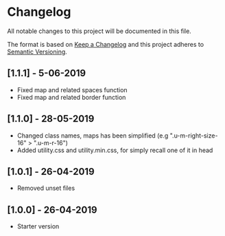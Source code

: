 # Changelog
All notable changes to this project will be documented in this file.

The format is based on [Keep a Changelog](http://keepachangelog.com/)
and this project adheres to [Semantic Versioning](http://semver.org/).

## [1.1.1] - 5-06-2019
- Fixed map and related spaces function
- Fixed map and related border function

## [1.1.0] - 28-05-2019
- Changed class names, maps has been simplified (e.g ".u-m-right-size-16" > ".u-m-r-16")
- Added utility.css and utility.min.css, for simply recall one of it in head

## [1.0.1] - 26-04-2019
- Removed unset files

## [1.0.0] - 26-04-2019
- Starter version